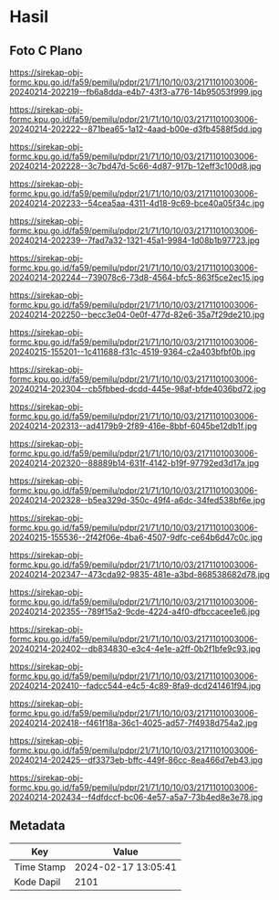 # Hasil

## Foto C Plano

https://sirekap-obj-formc.kpu.go.id/fa59/pemilu/pdpr/21/71/10/10/03/2171101003006-20240214-202219--fb6a8dda-e4b7-43f3-a776-14b95053f999.jpg

https://sirekap-obj-formc.kpu.go.id/fa59/pemilu/pdpr/21/71/10/10/03/2171101003006-20240214-202222--871bea65-1a12-4aad-b00e-d3fb4588f5dd.jpg

https://sirekap-obj-formc.kpu.go.id/fa59/pemilu/pdpr/21/71/10/10/03/2171101003006-20240214-202228--3c7bd47d-5c66-4d87-917b-12eff3c100d8.jpg

https://sirekap-obj-formc.kpu.go.id/fa59/pemilu/pdpr/21/71/10/10/03/2171101003006-20240214-202233--54cea5aa-4311-4d18-9c69-bce40a05f34c.jpg

https://sirekap-obj-formc.kpu.go.id/fa59/pemilu/pdpr/21/71/10/10/03/2171101003006-20240214-202239--7fad7a32-1321-45a1-9984-1d08b1b97723.jpg

https://sirekap-obj-formc.kpu.go.id/fa59/pemilu/pdpr/21/71/10/10/03/2171101003006-20240214-202244--739078c6-73d8-4564-bfc5-863f5ce2ec15.jpg

https://sirekap-obj-formc.kpu.go.id/fa59/pemilu/pdpr/21/71/10/10/03/2171101003006-20240214-202250--becc3e04-0e0f-477d-82e6-35a7f29de210.jpg

https://sirekap-obj-formc.kpu.go.id/fa59/pemilu/pdpr/21/71/10/10/03/2171101003006-20240215-155201--1c411688-f31c-4519-9364-c2a403bfbf0b.jpg

https://sirekap-obj-formc.kpu.go.id/fa59/pemilu/pdpr/21/71/10/10/03/2171101003006-20240214-202304--cb5fbbed-dcdd-445e-98af-bfde4036bd72.jpg

https://sirekap-obj-formc.kpu.go.id/fa59/pemilu/pdpr/21/71/10/10/03/2171101003006-20240214-202313--ad4179b9-2f89-416e-8bbf-6045be12db1f.jpg

https://sirekap-obj-formc.kpu.go.id/fa59/pemilu/pdpr/21/71/10/10/03/2171101003006-20240214-202320--88889b14-631f-4142-b19f-97792ed3d17a.jpg

https://sirekap-obj-formc.kpu.go.id/fa59/pemilu/pdpr/21/71/10/10/03/2171101003006-20240214-202328--b5ea329d-350c-49f4-a6dc-34fed538bf6e.jpg

https://sirekap-obj-formc.kpu.go.id/fa59/pemilu/pdpr/21/71/10/10/03/2171101003006-20240215-155536--2f42f06e-4ba6-4507-9dfc-ce64b6d47c0c.jpg

https://sirekap-obj-formc.kpu.go.id/fa59/pemilu/pdpr/21/71/10/10/03/2171101003006-20240214-202347--473cda92-9835-481e-a3bd-868538682d78.jpg

https://sirekap-obj-formc.kpu.go.id/fa59/pemilu/pdpr/21/71/10/10/03/2171101003006-20240214-202355--789f15a2-9cde-4224-a4f0-dfbccacee1e6.jpg

https://sirekap-obj-formc.kpu.go.id/fa59/pemilu/pdpr/21/71/10/10/03/2171101003006-20240214-202402--db834830-e3c4-4e1e-a2ff-0b2f1bfe9c93.jpg

https://sirekap-obj-formc.kpu.go.id/fa59/pemilu/pdpr/21/71/10/10/03/2171101003006-20240214-202410--fadcc544-e4c5-4c89-8fa9-dcd241461f94.jpg

https://sirekap-obj-formc.kpu.go.id/fa59/pemilu/pdpr/21/71/10/10/03/2171101003006-20240214-202418--f461f18a-36c1-4025-ad57-7f4938d754a2.jpg

https://sirekap-obj-formc.kpu.go.id/fa59/pemilu/pdpr/21/71/10/10/03/2171101003006-20240214-202425--df3373eb-bffc-449f-86cc-8ea466d7eb43.jpg

https://sirekap-obj-formc.kpu.go.id/fa59/pemilu/pdpr/21/71/10/10/03/2171101003006-20240214-202434--f4dfdccf-bc06-4e57-a5a7-73b4ed8e3e78.jpg


## Metadata

| Key        | Value               |
| ---------- | ------------------- |
| Time Stamp | 2024-02-17 13:05:41 |
| Kode Dapil | 2101                |



